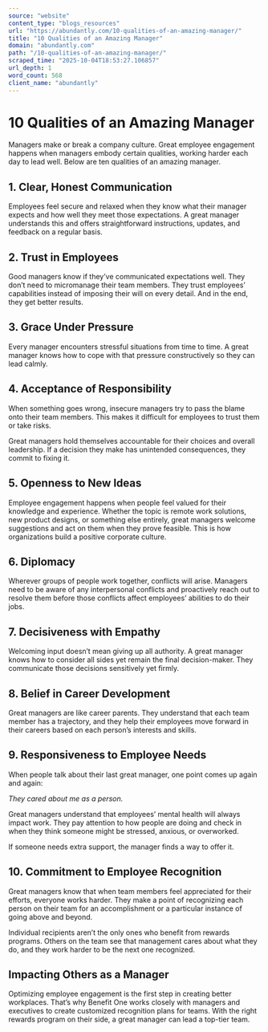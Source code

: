 ```yaml
---
source: "website"
content_type: "blogs_resources"
url: "https://abundantly.com/10-qualities-of-an-amazing-manager/"
title: "10 Qualities of an Amazing Manager"
domain: "abundantly.com"
path: "/10-qualities-of-an-amazing-manager/"
scraped_time: "2025-10-04T18:53:27.106857"
url_depth: 1
word_count: 568
client_name: "abundantly"
---
```


# 10 Qualities of an Amazing Manager

Managers make or break a company culture. Great employee engagement happens when managers embody certain qualities, working harder each day to lead well. Below are ten qualities of an amazing manager.

## **1. Clear, Honest Communication**

Employees feel secure and relaxed when they know what their manager expects and how well they meet those expectations. A great manager understands this and offers straightforward instructions, updates, and feedback on a regular basis.

## **2. Trust in Employees**

Good managers know if they’ve communicated expectations well. They don’t need to micromanage their team members. They trust employees’ capabilities instead of imposing their will on every detail. And in the end, they get better results.

## **3. Grace Under Pressure**

Every manager encounters stressful situations from time to time. A great manager knows how to cope with that pressure constructively so they can lead calmly.

## **4. Acceptance of Responsibility**

When something goes wrong, insecure managers try to pass the blame onto their team members. This makes it difficult for employees to trust them or take risks.

Great managers hold themselves accountable for their choices and overall leadership. If a decision they make has unintended consequences, they commit to fixing it.

## **5. Openness to New Ideas**

Employee engagement happens when people feel valued for their knowledge and experience. Whether the topic is remote work solutions, new product designs, or something else entirely, great managers welcome suggestions and act on them when they prove feasible. This is how organizations build a positive corporate culture.

## **6. Diplomacy**

Wherever groups of people work together, conflicts will arise. Managers need to be aware of any interpersonal conflicts and proactively reach out to resolve them before those conflicts affect employees’ abilities to do their jobs.

## **7. Decisiveness with Empathy**

Welcoming input doesn’t mean giving up all authority. A great manager knows how to consider all sides yet remain the final decision-maker. They communicate those decisions sensitively yet firmly.

## **8. Belief in Career Development**

Great managers are like career parents. They understand that each team member has a trajectory, and they help their employees move forward in their careers based on each person’s interests and skills.

## **9. Responsiveness to Employee Needs**

When people talk about their last great manager, one point comes up again and again:

_They cared about me as a person._

Great managers understand that employees’ mental health will always impact work. They pay attention to how people are doing and check in when they think someone might be stressed, anxious, or overworked.

If someone needs extra support, the manager finds a way to offer it.

## **10. Commitment to Employee Recognition**

Great managers know that when team members feel appreciated for their efforts, everyone works harder. They make a point of recognizing each person on their team for an accomplishment or a particular instance of going above and beyond.

Individual recipients aren’t the only ones who benefit from rewards programs. Others on the team see that management cares about what they do, and they work harder to be the next one recognized.

## **Impacting Others as a Manager**

Optimizing employee engagement is the first step in creating better workplaces. That’s why Benefit One works closely with managers and executives to create customized recognition plans for teams. With the right rewards program on their side, a great manager can lead a top-tier team.